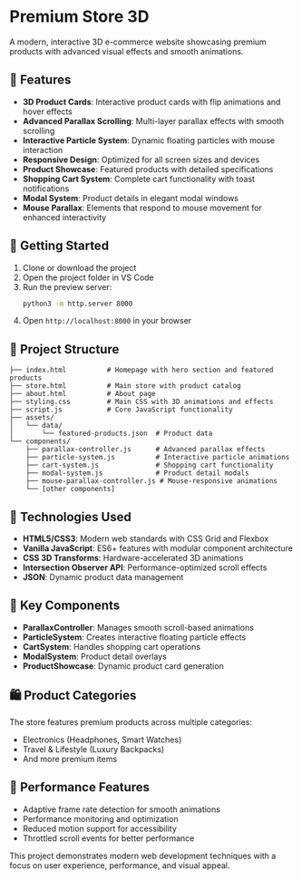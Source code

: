 # Premium Store 3D

A modern, interactive 3D e-commerce website showcasing premium products with advanced visual effects and smooth animations.

## 🌟 Features

- **3D Product Cards**: Interactive product cards with flip animations and hover effects
- **Advanced Parallax Scrolling**: Multi-layer parallax effects with smooth scrolling
- **Interactive Particle System**: Dynamic floating particles with mouse interaction
- **Responsive Design**: Optimized for all screen sizes and devices
- **Product Showcase**: Featured products with detailed specifications
- **Shopping Cart System**: Complete cart functionality with toast notifications
- **Modal System**: Product details in elegant modal windows
- **Mouse Parallax**: Elements that respond to mouse movement for enhanced interactivity

## 🚀 Getting Started

1. Clone or download the project
2. Open the project folder in VS Code
3. Run the preview server:
   ```bash
   python3 -m http.server 8000
   ```
4. Open `http://localhost:8000` in your browser

## 📁 Project Structure

```
├── index.html          # Homepage with hero section and featured products
├── store.html          # Main store with product catalog
├── about.html          # About page
├── styling.css         # Main CSS with 3D animations and effects
├── script.js           # Core JavaScript functionality
├── assets/
│   └── data/
│       └── featured-products.json  # Product data
└── components/
    ├── parallax-controller.js      # Advanced parallax effects
    ├── particle-system.js          # Interactive particle animations
    ├── cart-system.js              # Shopping cart functionality
    ├── modal-system.js             # Product detail modals
    ├── mouse-parallax-controller.js # Mouse-responsive animations
    └── [other components]
```

## 🎨 Technologies Used

- **HTML5/CSS3**: Modern web standards with CSS Grid and Flexbox
- **Vanilla JavaScript**: ES6+ features with modular component architecture
- **CSS 3D Transforms**: Hardware-accelerated 3D animations
- **Intersection Observer API**: Performance-optimized scroll effects
- **JSON**: Dynamic product data management

## 💫 Key Components

- **ParallaxController**: Manages smooth scroll-based animations
- **ParticleSystem**: Creates interactive floating particle effects
- **CartSystem**: Handles shopping cart operations
- **ModalSystem**: Product detail overlays
- **ProductShowcase**: Dynamic product card generation

## 🛍️ Product Categories

The store features premium products across multiple categories:
- Electronics (Headphones, Smart Watches)
- Travel & Lifestyle (Luxury Backpacks)
- And more premium items

## 🎯 Performance Features

- Adaptive frame rate detection for smooth animations
- Performance monitoring and optimization
- Reduced motion support for accessibility
- Throttled scroll events for better performance

This project demonstrates modern web development techniques with a focus on user experience, performance, and visual appeal.

